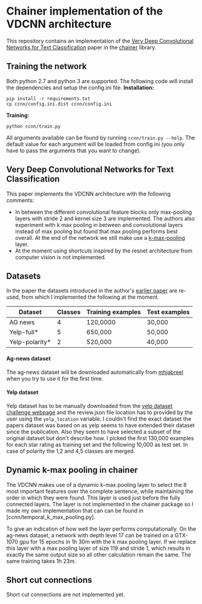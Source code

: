# Chainer implementation of the VDCNN architecture 
This repository contains an implementation of the [Very Deep Convolutional Networks
for Text Classification](https://arxiv.org/pdf/1606.01781.pdf) paper in the [chainer](https://chainer.org/) library.

## Training the network
Both python 2.7 and python 3 are supported. The following code will install the dependencies and setup the config.ini file.
__Installation:__
```
pip install -r requirements.txt
cp ccnn/config.ini.dist ccnn/config.ini
```

__Training:__
```
python ccnn/train.py
```

All arguments available can be found by running `ccnn/train.py --help`. The default value for each argument will be loaded from config.ini (you only have to pass the arguments that you want to change).


## Very Deep Convolutional Networks for Text Classification
This paper implements the VDCNN architecture with the following comments:

- In between the different convolutional feature blocks only max-pooling layers with stride 2 and kernel size 3 are implemented. The authors also experiment with k max pooling in between and convolutional layers instead of max pooling but found that max pooling performs best overall. At the end of the network we still make use a [k-max-pooling](#user-content-dynamic-k-max-pooling-in-chainer) layer.
- At the moment using shortcuts inspired by the resnet architecture from computer vision is not implemented.

## Datasets
In the paper the datasets introduced in the author's [earlier paper](https://arxiv.org/pdf/1509.01626.pdf) are re-used, from which I implemented the following at the moment.

| Dataset | Classes | Training examples | Test examples |
| ---  | --- | --- | --- |
| AG news         | 4       |120,0000 |30,000     |
| Yelp-full*      | 5       |650,000 |50,000   |
| Yelp-polarity*  | 2       |520,000  |40,000    |

#### Ag-news dataset
The ag-news dataset will be downloaded automatically from [mhjabreel](https://github.com/mhjabreel/CharCNN) when you try to use it for the first time.

#### Yelp dataset
Yelp dataset has to be manually downloaded from the [yelp dataset challenge webpage](https://www.yelp.com/dataset/challenge) and the review.json file location has to provided by the user using the `yelp_location` variable.
 I couldn't find the exact dataset the papers dataset was based on as yelp seems to have extended their dataset since the publication. Also they seem to have selected a subset of the original dataset but don't describe how.
I picked the first 130,000 examples for each star rating as training set and the following 10,000 as test set. In case of polarity the 1,2 and 4,5 classes are merged.

## Dynamic k-max pooling in chainer
The VDCNN makes use of a dynamic k-max pooling layer to select the 8 most important features over the complete sentence,
while maintaining the order in which they were found. This layer is used just before the fully connected layers. The layer is not implemented in the chainer package so
I made my own implementation that can can be found in [ccnn/temporal_k_max_pooling.py].

To give an indication of how well the layer performs computationally. On the ag-news dataset, a network with depth level 17 can be trained on a GTX-1070 gpu for 15 epochs in 1h 30m with the k max pooling layer. If we replace this layer with a max pooling layer of size 119 and stride 1, which results in exactly the same output size so all other calculation remain the same. The same training takes 1h 23m.

## Short cut connections
Short cut connections are not implemented yet.


